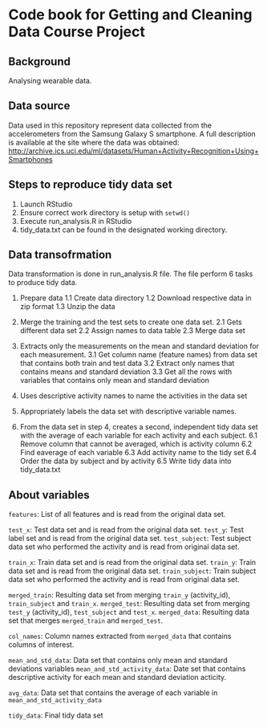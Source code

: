 # Code book for Getting and Cleaning Data Course Project

## Background
Analysing wearable data. 

## Data source
Data used in this repository represent data collected from the accelerometers from the Samsung Galaxy S smartphone. A full description is available at the site where the data was obtained:
http://archive.ics.uci.edu/ml/datasets/Human+Activity+Recognition+Using+Smartphones 

## Steps to reproduce tidy data set
1. Launch RStudio
2. Ensure correct work directory is setup with ```setwd()```
3. Execute run_analysis.R in RStudio
4. tidy_data.txt can be found in the designated working directory.

## Data transofrmation
Data transformation is done in run_analysis.R file. The file perform 6 tasks to produce tidy data.

 1. Prepare data
	1.1 Create data directory
	1.2 Download respective data in zip format
	1.3 Unzip the data

2. Merge the training and the test sets to create one data set.
	2.1 Gets different data set
	2.2 Assign names to data table
	2.3 Merge data set

3. Extracts only the measurements on the mean and standard deviation for each measurement.
	3.1 Get column name (feature names) from data set that contains both train and test data
	3.2 Extract only names that contains means and standard deviation
	3.3 Get all the rows with variables that contains only mean and standard deviation

4. Uses descriptive activity names to name the activities in the data set

5. Appropriately labels the data set with descriptive variable names. 

6. From the data set in step 4, creates a second, independent tidy data set with the average of each variable for each activity and each subject.
	6.1 Remove column that cannot be averaged, which is activity column
	6.2 Find eaverage of each variable
	6.3 Add activity name to the tidy set
	6.4 Order the data by subject and by activity
	6.5 Write tidy data into tidy_data.txt
	
## About variables
```features```:  List of all features and is read from the original data set.

```test_x```: Test data set and is read from the original data set.
```test_y```: Test label set and is read from the original data set.
```test_subject```: Test subject data set who performed the activity and is read from original data set. 

```train_x```: Train data set and is read from the original data set.
```train_y```: Train data set and is read from the original data set.
```train_subject```: Train subject data set who performed the activity and is read from original data set. 

```merged_train```: Resulting data set from merging ```train_y``` (activity_id), ```train_subject``` and ```train_x```.
```merged_test```: Resulting data set from merging ```test_y``` (activity_id), ```test_subject``` and ```test_x```.
```merged_data```: Resulting data set that merges ```merged_train``` and ```merged_test```.

```col_names```: Column names extracted from ```merged_data``` that contains columns of interest.

```mean_and_std_data```: Data set that contains only mean and standard deviations variables
```mean_and_std_activity_data```: Date set that contains descriptive activity for each mean and standard deviation acticity.

```avg_data```: Data set that contains the average of each variable in ```mean_and_std_activity_data```

```tidy_data```: Final tidy data set
